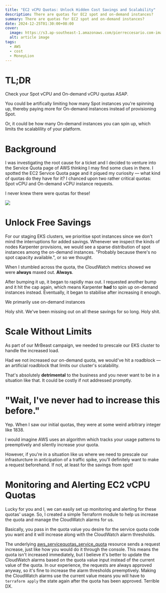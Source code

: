 ```yaml
---
title: "EC2 vCPU Quotas: Unlock Hidden Cost Savings and Scalability"
description: There are quotas for EC2 spot and on-demand instances?
summary: There are quotas for EC2 spot and on-demand instances?
date: 2024-12-25T01:30:00+08:00
cover:
  image: https://s3.ap-southeast-1.amazonaws.com/pierreccesario.com-images/blog/ec2-vcpu-service-quota/banner.webp
  alt: article image
tags:
  - AWS
  - cost
  - MoneyLion
---
```


[screenshot]: https://s3.ap-southeast-1.amazonaws.com/pierreccesario.com-images/blog/ec2-vcpu-service-quota/screenshot.webp

# TL;DR

Check your Spot vCPU and On-demand vCPU quotas ASAP.

You could be artifically limiting how many Spot instances you're spinning up, thereby paying more for On-demand instances instead of provisioning Spot.

Or, it could be how many On-demand instances you can spin up, which limits the scalablility of your platform.

# Background

I was investigating the root cause for a ticket and I decided to venture into the Service Quota page of AWS thinking I may find some clues in there.
I spotted the EC2 Service Quota page and it piqued my curiosity — what kind of quotas do they have for it?
I chanced upon two rather critical quotas: Spot vCPU and On-demand vCPU instance requests.

I never knew there were quotas for these!

![][screenshot]

# Unlock Free Savings

For our staging EKS clusters, we prioritise spot instances since we don't mind the interruptions for added savings.
Whenever we inspect the kinds of nodes Karpenter provisions, we would see a sparse distribution of spot instances among the on-demand instances.
"Probably because there's no spot capacity available.", or so we thought.

When I stumbled across the quota, the CloudWatch metrics showed we were **always** maxed out. **Always**.

After bumping it up, it began to rapidly max out.
I requested another bump and it hit the cap again, which means Karpenter **had** to spin up on-demand instances instead.
Eventually, it began to stabilise after increasing it enough.

We primarily use on-demand instances

Holy shit. We've been missing out on all these savings for so long. Holy shit.

# Scale Without Limits

As part of our MrBeast campaign, we needed to prescale our EKS cluster to handle the increased load.

Had we not increased our on-demand quota, we would've hit a roadblock — an artificial roadblock that limits our cluster's scalability.

That's absolutely **detrimental** to the business and you never want to be in a situation like that. It could be costly if not addressed promptly.

# "Wait, I've never had to increase this before."

Yep.
When I saw our initial quotas, they were at some weird arbitrary integer like 1838.

I would imagine AWS uses an algorithm which tracks your usage patterns to preemptively and silently increase your quota.

However, if you're in a situation like us where we need to prescale our infrasturcture in anticipation of a traffic spike, you'll definitely want to make a request beforehand.
If not, at least for the savings from spot!

# Monitoring and Alerting EC2 vCPU Quotas

Lucky for you and I, we can easily set up monitoring and alerting for these quotas' usage.
So, I created a simple Terraform module to help us increase the quota and manage the CloudWatch alarms for us.

Basically, you pass in the quota value you desire for the service quota code you want and it will increase along with the CloudWatch alarm thresholds.

The underlying [aws_servicequotas_service_quota](https://registry.terraform.io/providers/hashicorp/aws/latest/docs/resources/servicequotas_service_quota) resource sends a request increase, just like how you would do it through the console.
This means the quota isn't increased immediately, but I believe it's better to update the CloudWatch alarms based on the quota value input instead of the current value of the quota.
In our experience, the requests are always approved anyway, so it's fine to increase the alarm thresholds preemptively.
Making the CloudWatch alarms use the current value means you will have to `terraform apply` the state again after the quota has been approved.
Terrible DX.
